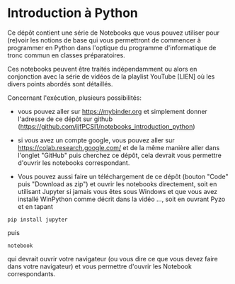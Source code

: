 # Introduction à Python

Ce dépôt contient une série de Notebooks que vous pouvez utiliser pour 
(re)voir les notions de base qui vous permettront de commencer à programmer en 
Python dans l'optique du programme d'informatique de tronc commun en classes 
préparatoires.

Ces notebooks peuvent être traités indépendamment ou alors en conjonction avec 
la série de vidéos de la playlist YouTube [LIEN] où les divers points abordés 
sont détaillés.

Concernant l'exécution, plusieurs possibilités: 

* vous pouvez aller sur  https://mybinder.org et simplement donner l'adresse de ce dépôt sur github 
(https://github.com/jjfPCSI1/notebooks_introduction_python)

* si vous avez un compte google, vous pouvez aller sur 
https://colab.research.google.com/ et de la même manière aller dans l'onglet 
"GitHub" puis cherchez ce dépôt, cela devrait vous permettre d'ouvrir les 
notebooks correspondant.

* Vous pouvez aussi faire un téléchargement de ce dépôt (bouton "Code" puis 
"Download as zip") et ouvrir les notebooks directement, soit en utilisant 
Jupyter si jamais vous êtes sous Windows et que vous avez installé WinPython 
comme décrit dans la vidéo ..., soit en ouvrant Pyzo et en tapant
``` 
pip install jupyter
```
puis
```
notebook
```
qui devrait ouvrir votre navigateur (ou vous dire ce que vous devez faire dans 
votre navigateur) et vous permettre d'ouvrir les Notebook correspondants.

